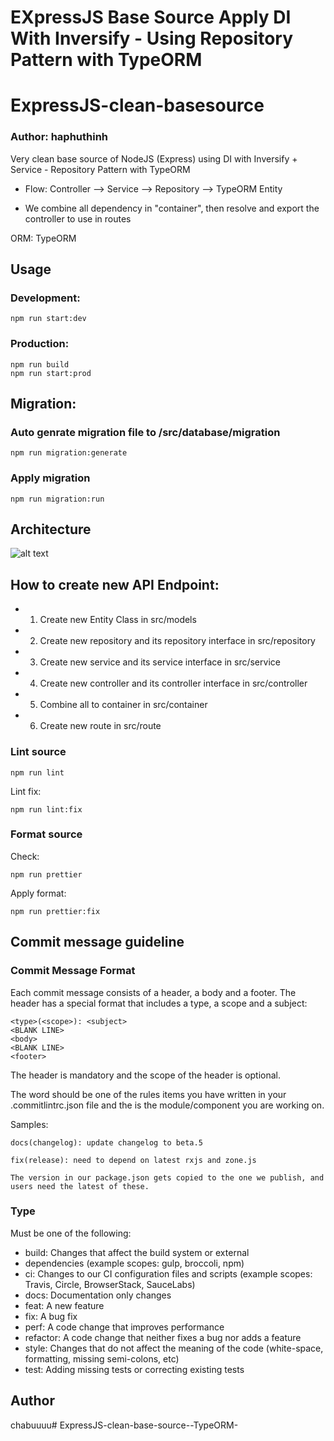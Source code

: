 # EXpressJS Base Source Apply DI With Inversify - Using Repository Pattern with TypeORM

# ExpressJS-clean-basesource

### Author: haphuthinh

Very clean base source of NodeJS (Express) using DI with Inversify + Service - Repository Pattern with TypeORM

- Flow: Controller --> Service --> Repository --> TypeORM Entity

- We combine all dependency in "container", then resolve and export the controller to use in routes

ORM: TypeORM

## Usage

### Development:

```
npm run start:dev
```

### Production:

```
npm run build
npm run start:prod
```

## Migration:

### Auto genrate migration file to /src/database/migration

```
npm run migration:generate
```

### Apply migration

```
npm run migration:run
```

## Architecture

![alt text](https://res.cloudinary.com/practicaldev/image/fetch/s--CDARQ4Hj--/c_limit%2Cf_auto%2Cfl_progressive%2Cq_auto%2Cw_880/https://dev-to-uploads.s3.amazonaws.com/uploads/articles/of739v9cu7namgc9m2am.jpg)

## How to create new API Endpoint:

- 1. Create new Entity Class in src/models
- 2. Create new repository and its repository interface in src/repository
- 3. Create new service and its service interface in src/service
- 4. Create new controller and its controller interface in src/controller
- 5. Combine all to container in src/container
- 6. Create new route in src/route

### Lint source

```
npm run lint
```

Lint fix:

```
npm run lint:fix
```

### Format source

Check:

```
npm run prettier
```

Apply format:

```
npm run prettier:fix
```

## Commit message guideline

### Commit Message Format

Each commit message consists of a header, a body and a footer. The header has a special format that includes a type, a scope and a subject:

```
<type>(<scope>): <subject>
<BLANK LINE>
<body>
<BLANK LINE>
<footer>
```

The header is mandatory and the scope of the header is optional.

The <type> word should be one of the rules items you have written in your .commitlintrc.json file and the <scope> is the module/component you are working on.

Samples:

```
docs(changelog): update changelog to beta.5
```

```
fix(release): need to depend on latest rxjs and zone.js

The version in our package.json gets copied to the one we publish, and users need the latest of these.
```

### Type

Must be one of the following:

- build: Changes that affect the build system or external
- dependencies (example scopes: gulp, broccoli, npm)
- ci: Changes to our CI configuration files and scripts (example scopes: Travis, Circle, BrowserStack, SauceLabs)
- docs: Documentation only changes
- feat: A new feature
- fix: A bug fix
- perf: A code change that improves performance
- refactor: A code change that neither fixes a bug nor adds a feature
- style: Changes that do not affect the meaning of the code (white-space, formatting, missing semi-colons, etc)
- test: Adding missing tests or correcting existing tests

## Author

chabuuuu# ExpressJS-clean-base-source--TypeORM-
